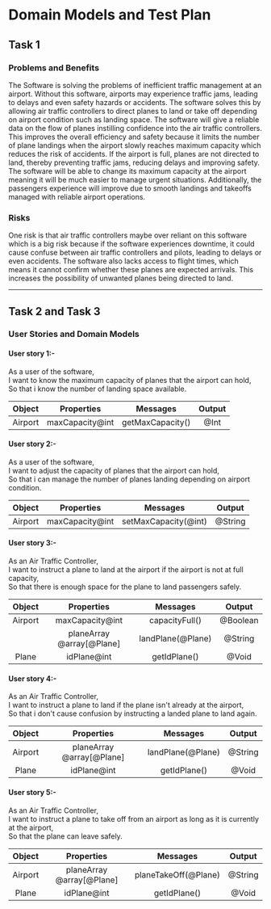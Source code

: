 # Domain Models and Test Plan

## Task 1

### Problems and Benefits 
 The Software is solving the problems of inefficient traffic management at an airport. Without this software, airports may experience traffic jams, leading to delays and even safety hazards or accidents. The software solves this by allowing air traffic controllers to direct planes to land or take off depending on airport condition such as landing space. The software will give a reliable data on the flow of planes instilling confidence into the air traffic controllers. This improves the overall efficiency and safety because it limits the number of plane landings when the airport slowly reaches maximum capacity which reduces the risk of accidents. If the airport is full, planes are not directed to land, thereby preventing traffic jams, reducing delays and improving safety. The software will be able to change its maximum capacity at the airport meaning it will be much easier to manage urgent situations. Additionally, the passengers experience will improve due to smooth landings and takeoffs managed with reliable airport operations.

### Risks
One risk is that air traffic controllers maybe over reliant on this software which is a big risk because if the software experiences downtime, it could cause confuse between air traffic controllers and pilots, leading to delays or even accidents. The software also lacks access to flight times, which means it cannot confirm whether these planes are expected arrivals. This increases the possibility of unwanted planes being directed to land.

---
## Task 2 and Task 3

### User Stories and Domain Models

#### User story 1:-
As a user of the software, <br>
I want to know the maximum capacity of planes that the airport can hold, <br>
So that i know the number of landing space available. <br>

| Object  |   Properties    |     Messages     | Output |
| :-----: | :-------------: | :--------------: | :----: |
| Airport | maxCapacity@int | getMaxCapacity() |  @Int  |

#### User story 2:-
As a user of the software, <br>
I want to adjust the capacity of planes that the airport can hold, <br>
So that i can manage the number of planes landing depending on airport condition. <br>

| Object  |   Properties    |       Messages       | Output  |
| :-----: | :-------------: | :------------------: | :-----: |
| Airport | maxCapacity@int | setMaxCapacity(@int) | @String |

#### User story 3:-
As an Air Traffic Controller, <br>
I want to instruct a plane to land at the airport if the airport is not at full capacity, <br>
So that there is enough space for the plane to land passengers safely. <br>

| Object  |        Properties         |     Messages      |  Output  |
| :-----: | :-----------------------: | :---------------: | :------: |
| Airport |      maxCapacity@int      |  capacityFull()   | @Boolean |
|         | planeArray @array[@Plane] | landPlane(@Plane) | @String  |
|  Plane  |        idPlane@int        |   getIdPlane()    |  @Void   |

#### User story 4:-
As an Air Traffic Controller, <br>
I want to instruct a plane to land if the plane isn't already at the airport, <br>
So that i don't cause confusion by instructing a landed plane to land again. <br>

| Object  |        Properties         |     Messages      | Output  |
| :-----: | :-----------------------: | :---------------: | :-----: |
| Airport | planeArray @array[@Plane] | landPlane(@Plane) | @String |
|  Plane  |        idPlane@int        |   getIdPlane()    |  @Void  |

#### User story 5:-
As an Air Traffic Controller, <br>
I want to instruct a plane to take off from an airport as long as it is currently at the airport, <br>
So that the plane can leave safely. <br>

| Object  |        Properties         |       Messages       | Output  |
| :-----: | :-----------------------: | :------------------: | :-----: |
| Airport | planeArray @array[@Plane] | planeTakeOff(@Plane) | @String |
|  Plane  |        idPlane@int        |     getIdPlane()     |  @Void  |

